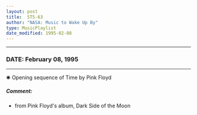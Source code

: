 ```yaml
---
layout: post
title:  STS-63
author: "NASA: Music to Wake Up By"
type: MusicPlaylist
date_modified: 1995-02-08
---
```


----
### DATE: February 08, 1995
----
✺ Opening sequence of Time by Pink Floyd

##### Comment:
* from Pink Floyd's album, Dark Side of the Moon
